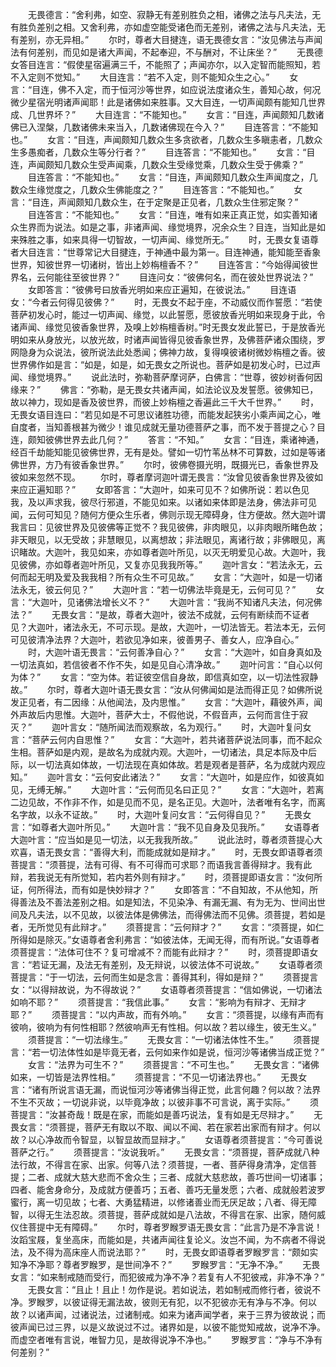 <!-- { "loadSidebar": true } -->
　　无畏德言：“舍利弗，如空、寂静无有差别胜负之相，诸佛之法与凡夫法，无有胜负差别之相。又舍利弗，亦如虚空能受诸色而无差别，诸佛之法与凡夫法，无有差别，亦无异相。”
　　尔时，尊者大目揵连，语无畏德女言：“汝见佛法与声闻法有何差别，而见如是诸大声闻，不起奉迎，不与酬对，不让床坐？”
　　无畏德女答目连言：“假使星宿遍满三千，不能照了；声闻亦尔，以入定智而能照知，若不入定则不觉知。”
　　大目连言：“若不入定，则不能知众生之心。”
　　女言：“目连，佛不入定，而于恒河沙等世界，如应说法度诸众生，善知心故，何况微少星宿光明诸声闻耶！此是诸佛如来胜事。又大目连，一切声闻颇有能知几世界成、几世界坏？”
　　大目连言：“不能知也。”
　　女言：“目连，声闻颇知几数诸佛已入涅槃，几数诸佛未来当入，几数诸佛现在今入？”
　　目连答言：“不能知也。”
　　女言：“目连，声闻颇知几数众生多贪欲者，几数众生多瞋恚者，几数众生多愚痴者，几数众生等分行者？”
　　目连答言：“不能知也。”
　　女言：“目连，声闻颇知几数众生受声闻乘，几数众生受缘觉乘，几数众生受于佛乘？”
　　目连答言：“不能知也。”
　　女言：“目连，声闻颇知几数众生声闻度之，几数众生缘觉度之，几数众生佛能度之？”
　　目连答言：“不能知也。”
　　女言：“目连，声闻颇知几数众生，在于定聚是正见者，几数众生住邪定聚？”
　　目连答言：“不能知也。”
　　女言：“目连，唯有如来正真正觉，如实善知诸众生界而为说法。如是之事，非诸声闻、缘觉境界，况余众生？目连，当知此是如来殊胜之事，如来具得一切智故，一切声闻、缘觉所无。”
　　时，无畏女复语尊者大目连言：“世尊常记大目揵连，于神通中最为第一。目连神通，能知能至香象世界，知彼世界一切诸树，皆出上妙栴檀香不？”
　　目连答言：“今始得闻彼世界名，云何能往至彼世界？”
　　目连问女：“彼佛何名，而在彼处世界说法？”
　　女即答言：“彼佛号曰放香光明如来应正遍知，在彼说法。”
　　目连语女：“今者云何得见彼佛？”
　　时，无畏女不起于座，不动威仪而作誓愿：“若使菩萨初发心时，能过一切声闻、缘觉，以此誓愿，愿彼放香光明如来现身于此，令诸声闻、缘觉见彼香象世界，及嗅上妙栴檀香树。”时无畏女发此誓已，于是放香光明如来从身放光，以放光故，时诸声闻皆得见彼香象世界，及佛菩萨诸众围绕，罗网隐身为众说法，彼所说法此处悉闻；佛神力故，复得嗅彼诸树微妙栴檀之香。彼世界佛作如是言：“如是，如是，如无畏女之所说也。菩萨如是初发心时，已过声闻、缘觉境界。”
　　说此法时，弥勒菩萨摩诃萨，白佛言：“世尊，彼妙树香何因缘来？”
　　佛言：“弥勒，是无畏女共诸声闻，如法论议及发誓愿。彼佛知已，故以神力，现如是香及彼世界，而彼上妙栴檀之香遍此三千大千世界。”
　　时，无畏女语目连曰：“若见如是不可思议诸胜功德，而能发起狭劣小乘声闻之心，唯自度者，当知善根甚为微少！谁见成就无量功德菩萨之事，而不发于菩提之心？目连，颇知彼佛世界去此几何？”
　　答言：“不知。”
　　女言：“目连，乘诸神通，经百千劫能知能见彼佛世界，无有是处。譬如一切竹苇丛林不可算数，过如是等诸佛世界，方乃有彼香象世界。”
　　尔时，彼佛卷摄光明，既摄光已，香象世界及彼如来忽然不现。
　　尔时，尊者摩诃迦叶谓无畏言：“汝曾见彼香象世界及彼如来应正遍知耶？”
　　女即答言：“大迦叶，如来可见不？如佛所说：若以色见我，及以声求我，彼尽行邪道，不能见如来。以诸如来体即是法身，佛法非可见闻，云何可知见？随何方便众生乐者，佛则示现无障碍身，住方便故。然大迦叶谓我言曰：见彼世界及见彼佛等正觉不？我见彼佛，非肉眼见，以非肉眼所睹色故；非天眼见，以无受故；非慧眼见，以离想故；非法眼见，离诸行故；非佛眼见，离识睹故。大迦叶，我见如来，亦如尊者迦叶所见，以灭无明爱见心故。大迦叶，我见彼佛，亦如尊者迦叶所见，又复亦见我我所等。”
　　迦叶言女：“若法永无，云何而起无明及爱及我我相？所有众生不可见故。”
　　女言：“大迦叶，如是一切诸法永无，彼云何见？”
　　大迦叶言：“若一切佛法毕竟是无，云何可见？”
　　女言：“大迦叶，见诸佛法增长义不？”
　　大迦叶言：“我尚不知诸凡夫法，何况佛法？”
　　无畏女言：“是故，尊者大迦叶，彼法不成就，云何有断续而不证者见？大迦叶，诸法永无，不可示现。是故，大迦叶，一切法皆无。若法本无，云何可见彼清净法界？大迦叶，若欲见净如来，彼善男子、善女人，应净自心。”
　　时，大迦叶语无畏言：“云何善净自心？”
　　女言：“大迦叶，如自身真如及一切法真如，若信彼者不作不失，如是见自心清净故。”
　　迦叶问言：“自心以何为体？”
　　女言：“空为体。若证彼空信自身故，即信真如空，以一切法性寂静故。”
　　尔时，尊者大迦叶语无畏女言：“汝从何佛闻如是法而得正见？如佛所说发正见者，有二因缘：从他闻法，及内思惟。”
　　女言：“大迦叶，藉彼外声，闻外声故后内思惟。大迦叶，菩萨大士，不假他说，不假音声，云何而言住于寂灭？”
　　迦叶言女：“随所闻法而观察故，名为观行。”
　　时，大迦叶复问女言：“菩萨云何内自思惟？”
　　女言：“大迦叶，若共诸菩萨说法同事，而不起众生相。菩萨如是内观，是故名为成就内观。大迦叶，一切诸法，具足本际及中后际，以一切法真如体故，一切法现在真如体故。若是观者是菩萨，名为成就内观应知。”
　　迦叶言女：“云何安此诸法？”
　　女言：“大迦叶，如是应作，如彼真如见，无缚无解。”
　　大迦叶言：“云何而见名曰正见？”
　　女言：“大迦叶，若离二边见故，不作非不作，如是见而不见，是名正见。大迦叶，法者唯有名字，而离名字故，以永不证故。”
　　时，大迦叶复问女言：“云何得自见？”
　　无畏女言：“如尊者大迦叶所见。”
　　大迦叶言：“我不见自身及见我所。”
　　女语尊者大迦叶言：“应当如是见一切法，以无我我所故。”
　　说此法时，尊者须菩提心大欢喜，语无畏女言：“善得大利，而能成就如是辩才。”
　　时，无畏女即语尊者须菩提言：“须菩提，法有可得、有不可得而可求耶？而语我言善得辩才。我有此辩，若我说无有所觉知，若内若外则有辩才。”
　　时，须菩提即语女言：“汝何所证，何所得法，而有如是快妙辩才？”
　　女即答言：“不自知故，不从他知，所得善法及不善法差别之相。如是知法，不见染净、有漏无漏、有为无为、世间出世间及凡夫法，以不见故，以彼法体是佛佛法，而得佛法而不见佛。须菩提，若如是者，无所觉见有此辩才。”
　　须菩提言：“云何辩才？”
　　女言：“须菩提，如仁所得如是除灭。”女语尊者舍利弗言：“如彼法体，无闻无得，而有所说。”女语尊者须菩提言：“法体可住不？复可增减不？而能有此辩才？”
　　时，须菩提即语女言：“若证无漏，及法无有差别，及无辩说，以彼法体不可说故。”
　　女语尊者须菩提言：“于一切法，云何而生如是念言：善得其利，得如是辩？”
　　须菩提言女：“以得辩故说，为不得故说？”
　　女语尊者须菩提言：“信如佛说，一切诸法如响不耶？”
　　须菩提言：“我信此事。”
　　女言：“影响为有辩才、无辩才耶？”
　　须菩提言：“以内声故，而有外响。”
　　女言：“须菩提，以缘有声而有彼响，彼响为有何性相耶？然彼响声无有性相。何以故？若以缘生，彼无生义。”
　　须菩提言：“一切法缘生。”
　　无畏女言：“一切诸法体性不生。”
　　须菩提言：“若一切法体性如是毕竟无者，云何如来作如是说，恒河沙等诸佛当成正觉？”
　　女言：“法界为可生不？”
　　须菩提言：“不可生也。”
　　无畏女言：“诸佛如来，一切皆是法界性相。”
　　须菩提言：“不见一切诸法界也。”
　　无畏女言：“诸有所说言语无漏，而说恒河沙等诸佛当得正觉，此言何趣？何以故？法界不生不灭故；一切说非说，以毕竟净故；以彼非事不可言说，离于实际。”
　　须菩提言：“汝甚奇哉！既是在家，而能如是善巧说法，复有如是无尽辩才。”
　　无畏女言：“须菩提，菩萨无有取以不取、闻以不闻、若在家若出家而有辩才。何以故？以心净故而令智显，以智显故而显辩才。”
　　女语尊者须菩提言：“今可善说菩萨之行。”
　　须菩提言：“汝说我听。”
　　无畏女言：“须菩提，菩萨成就八种法行故，不得言在家、出家。何等八法？须菩提，一者、菩萨得身清净，定信菩提；二者、成就大慈大悲而不舍众生；三者、成就大慈悲故，善巧世间一切诸事；四者、能舍身命分，及成就方便善巧；五者、善巧无量发愿；六者、成就般若波罗蜜行，离一切见故；七者、大勇猛精进，以修诸善业而无厌足故；八者、得无障智，以得无生法忍故。须菩提，菩萨成就如是八法故，不得言在家、出家，随何威仪住菩提中无有障碍。”
　　尔时，尊者罗睺罗语无畏女言：“此言乃是不净言说！汝蹈宝屐，复坐高床，而能如是，共诸声闻往复论义。汝岂不闻，为不病者不得说法，及不得为高床座人而说法耶？”
　　时，无畏女即语尊者罗睺罗言：“颇如实知净不净耶？尊者罗睺罗，是世间净不？”
　　罗睺罗言：“无净不净。”
　　无畏女言：“如来制戒随而受行，而犯彼戒为净不净？若复有人不犯彼戒，非净不净？”
　　无畏女言：“且止！且止！勿作是说。若如说法，若如制戒而修行者，彼说不净。罗睺罗，以彼证得无漏法故，彼则无有犯，以不犯彼亦无有净与不净。何以故？以诸声闻，过诸说法，过诸制戒。如来为诸声闻学者，来于三界为彼故说；而彼声闻已过三界，以是义故说过不过。诸界如是，以彼不能觉知戒故，说净不净。而虚空者唯有言说，唯智力见，是故得说净不净也。”
　　罗睺罗言：“净与不净有何差别？”
